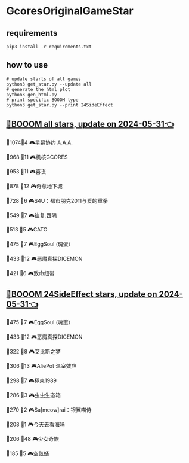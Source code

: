 # GcoresOriginalGameStar

## requirements
```
pip3 install -r requirements.txt
```

## how to use
```
# update starts of all games
python3 get_star.py --update all
# generate the html plot
python3 gen_html.py
# print specific BOOOM type
python3 get_star.py --print 24SideEffect
```

## [🔗BOOOM all stars, update on 2024-05-31👈](https://raw.githack.com/sichaozhang1112/GcoresOriginalGameStar/main/html/all.html) 
🌟1074👥4   🎮星幕协约 A.A.A.        

🌟968 👥11  🎮机核GCORES           

🌟953 👥11  🎮喜丧                 

🌟878 👥12  🎮奇愈地下城              

🌟728 👥6   🎮S4U：都市朋克2011与爱的重拳  

🌟549 👥7   🎮往复.西隅              

🌟513 👥5   🎮CATO               

🌟475 👥7   🎮EggSoul (魂蛋）       

🌟433 👥12  🎮恶魔真探DICEMON        

🌟421 👥6   🎮致命纽带               

## [🔗BOOOM 24SideEffect stars, update on 2024-05-31👈](https://raw.githack.com/sichaozhang1112/GcoresOriginalGameStar/main/html/24SideEffect.html) 
🌟475 👥7   🎮EggSoul (魂蛋）       

🌟433 👥12  🎮恶魔真探DICEMON        

🌟322 👥8   🎮艾比斯之梦              

🌟306 👥13  🎮AliePot 温室效应       

🌟298 👥7   🎮極東1989             

🌟286 👥3   🎮虫虫生态箱              

🌟270 👥2   🎮Sa[meow]rai：银翼喵侍   

🌟208 👥1   🎮今天去看海吗             

🌟206 👥48  🎮少女奇旅               

🌟185 👥5   🎮空気蛹                

